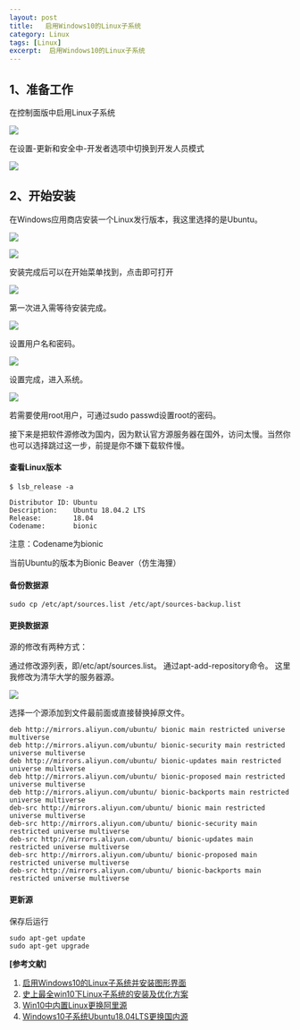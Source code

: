 ```yaml
---
layout: post
title:   启用Windows10的Linux子系统  
category: Linux
tags: [Linux]
excerpt:  启用Windows10的Linux子系统
---
```


## 1、准备工作 ##

在控制面版中启用Linux子系统

![](http://www.nangongyibin.com/assets/images/Linux/193.png)

在设置-更新和安全中-开发者选项中切换到开发人员模式

![](http://www.nangongyibin.com/assets/images/Linux/194.png)

## 2、开始安装 ##

在Windows应用商店安装一个Linux发行版本，我这里选择的是Ubuntu。

![](http://www.nangongyibin.com/assets/images/Linux/195.png)


![](http://www.nangongyibin.com/assets/images/Linux/196.png)

安装完成后可以在开始菜单找到，点击即可打开

![](http://www.nangongyibin.com/assets/images/Linux/197.png)

第一次进入需等待安装完成。

![](http://www.nangongyibin.com/assets/images/Linux/198.png)

设置用户名和密码。

![](http://www.nangongyibin.com/assets/images/Linux/199.png)

设置完成，进入系统。

![](http://www.nangongyibin.com/assets/images/Linux/200.png)

若需要使用root用户，可通过sudo passwd设置root的密码。

接下来是把软件源修改为国内，因为默认官方源服务器在国外，访问太慢。当然你也可以选择跳过这一步，前提是你不嫌下载软件慢。

#### 查看Linux版本 ####

	$ lsb_release -a
	 
	Distributor ID: Ubuntu
	Description:    Ubuntu 18.04.2 LTS
	Release:        18.04
	Codename:       bionic

注意：Codename为bionic

当前Ubuntu的版本为Bionic Beaver（仿生海狸）

#### 备份数据源 ####

	sudo cp /etc/apt/sources.list /etc/apt/sources-backup.list

#### 更换数据源 ####

源的修改有两种方式：

通过修改源列表，即/etc/apt/sources.list。
通过apt-add-repository命令。
这里我修改为清华大学的服务器源。

![](http://www.nangongyibin.com/assets/images/Linux/201.png)

选择一个源添加到文件最前面或直接替换掉原文件。


	deb http://mirrors.aliyun.com/ubuntu/ bionic main restricted universe multiverse
	deb http://mirrors.aliyun.com/ubuntu/ bionic-security main restricted universe multiverse
	deb http://mirrors.aliyun.com/ubuntu/ bionic-updates main restricted universe multiverse
	deb http://mirrors.aliyun.com/ubuntu/ bionic-proposed main restricted universe multiverse
	deb http://mirrors.aliyun.com/ubuntu/ bionic-backports main restricted universe multiverse
	deb-src http://mirrors.aliyun.com/ubuntu/ bionic main restricted universe multiverse
	deb-src http://mirrors.aliyun.com/ubuntu/ bionic-security main restricted universe multiverse
	deb-src http://mirrors.aliyun.com/ubuntu/ bionic-updates main restricted universe multiverse
	deb-src http://mirrors.aliyun.com/ubuntu/ bionic-proposed main restricted universe multiverse
	deb-src http://mirrors.aliyun.com/ubuntu/ bionic-backports main restricted universe multiverse

#### 更新源    #### 

保存后运行

	sudo apt-get update
	sudo apt-get upgrade


**[参考文献]**

1. [启用Windows10的Linux子系统并安装图形界面](https://www.linuxidc.com/Linux/2019-05/158676.htm "启用Windows10的Linux子系统并安装图形界面")
2. [史上最全win10下Linux子系统的安装及优化方案](https://www.jianshu.com/p/dc32a75e2de4?utm_source=oschina-app "史上最全win10下Linux子系统的安装及优化方案")
3. [Win10中内置Linux更换阿里源](https://blog.csdn.net/lu900618/article/details/74955065 "Win10中内置Linux更换阿里源")
4. [Windows10子系统Ubuntu18.04LTS更换国内源](https://blog.csdn.net/weixin_41884010/article/details/97898108 "Windows10子系统Ubuntu18.04LTS更换国内源")

